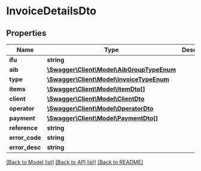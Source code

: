 # InvoiceDetailsDto

## Properties
Name | Type | Description | Notes
------------ | ------------- | ------------- | -------------
**ifu** | **string** |  | [optional] 
**aib** | [**\Swagger\Client\Model\AibGroupTypeEnum**](AibGroupTypeEnum.md) |  | [optional] 
**type** | [**\Swagger\Client\Model\InvoiceTypeEnum**](InvoiceTypeEnum.md) |  | [optional] 
**items** | [**\Swagger\Client\Model\ItemDto[]**](ItemDto.md) |  | [optional] 
**client** | [**\Swagger\Client\Model\ClientDto**](ClientDto.md) |  | [optional] 
**operator** | [**\Swagger\Client\Model\OperatorDto**](OperatorDto.md) |  | [optional] 
**payment** | [**\Swagger\Client\Model\PaymentDto[]**](PaymentDto.md) |  | [optional] 
**reference** | **string** |  | [optional] 
**error_code** | **string** |  | [optional] 
**error_desc** | **string** |  | [optional] 

[[Back to Model list]](../../README.md#documentation-for-models) [[Back to API list]](../../README.md#documentation-for-api-endpoints) [[Back to README]](../../README.md)

